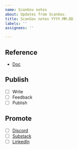 ```yaml
---
name: ScanGov notes
about: Updates from ScanGov.
title: ScanGov notes YYYY.MM.DD
labels: ''
assignees: ''

---
```


## Reference
- [Doc](https://docs.google.com/document/d/1-7MLreQYyVGQf_X3v1wwF9OO8d826Ug7szikWvxC6Go/edit?usp=sharing)

## Publish
- [ ] Write
- [ ] Feedback
- [ ] Publish

## Promote
- [ ] [Discord](https://discord.gg/EPCXEMAX5y)
- [ ] [Substack](https://scangov.substack.com/)
- [ ] [LinkedIn](https://www.linkedin.com/company/scangov)
